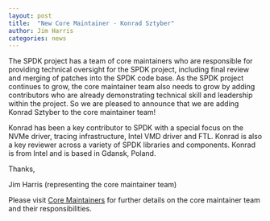 ```yaml
---
layout: post
title:  "New Core Maintainer - Konrad Sztyber"
author: Jim Harris
categories: news
---
```


The SPDK project has a team of core maintainers who are responsible for providing
technical oversight for the SPDK project, including final review and merging of
patches into the SPDK code base. As the SPDK project continues to grow, the core
maintainer team also needs to grow by adding contributors who are already
demonstrating technical skill and leadership within the project. So we are
pleased to announce that we are adding Konrad Sztyber to the core maintainer team!

Konrad has been a key contributor to SPDK with a special focus on the NVMe driver,
tracing infrastructure, Intel VMD driver and FTL.  Konrad is also a key reviewer
across a variety of SPDK libraries and components.  Konrad is from Intel and
is based in Gdansk, Poland.

Thanks,

Jim Harris (representing the core maintainer team)

Please visit [Core Maintainers](http://www.spdk.io/development/#core) for further
details on the core maintainer team and their responsibilities.
